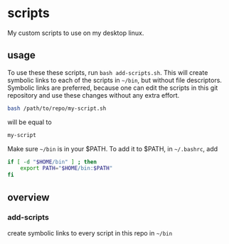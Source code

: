 # scripts

My custom scripts to use on my desktop linux.

## usage
To use these these scripts, run ```bash add-scripts.sh```. This will create symbolic links to each of the scripts in ```~/bin```, but without file descriptors. Symbolic links are preferred, because one can edit the scripts in this git repository and use these changes without any extra effort.

```sh
bash /path/to/repo/my-script.sh
```

will be equal to

```sh
my-script
```

Make sure ```~/bin``` is in your $PATH. To add it to $PATH, in ```~/.bashrc```, add

```sh
if [ -d "$HOME/bin" ] ; then
    export PATH="$HOME/bin:$PATH"
fi
```

## overview

### add-scripts
create symbolic links to every script in this repo in ```~/bin```

